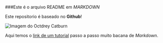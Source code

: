 ###Este é o arquivo README em _MARKDOWN_

Este repositorio é baseado no **Github**!

![Imagem do Octdrey Catburn](http://octodex.github.com/images/octdrey-catburn.jpg)

Aqui temos o [link de um tutorial](https://www.markdowntutorial.com/lesson/1/) passo a passo muito bacana de _Markdown_.
